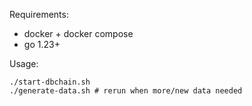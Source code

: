Requirements:

* docker + docker compose
* go 1.23+

Usage:

```
./start-dbchain.sh
./generate-data.sh # rerun when more/new data needed
```
